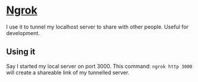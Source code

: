 # [Ngrok](https://ngrok.com/)
I use it to tunnel my localhost server to share with other people. Useful for development.

## Using it
Say I started my local server on port 3000. This command: `ngrok http 3000`  will create a shareable link of my tunnelled server.